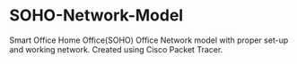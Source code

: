 # SOHO-Network-Model
Smart Office Home Office(SOHO) Office Network model with proper set-up and working network. Created using Cisco Packet Tracer.
